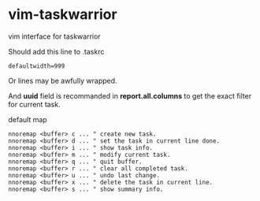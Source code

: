 vim-taskwarrior
===============

vim interface for taskwarrior

Should add this line to .taskrc

    defaultwidth=999

Or lines may be awfully wrapped.

And **uuid** field is recommanded in **report.all.columns** to get the exact filter for current task.

default map

```vim
nnoremap <buffer> c ... " create new task.
nnoremap <buffer> d ... " set the task in current line done.
nnoremap <buffer> i ... " show task info.
nnoremap <buffer> m ... " modify current task.
nnoremap <buffer> q ... " quit buffer.
nnoremap <buffer> r ... " clear all completed task.
nnoremap <buffer> u ... " undo last change.
nnoremap <buffer> x ... " delete the task in current line.
nnoremap <buffer> s ... " show summary info.
```
